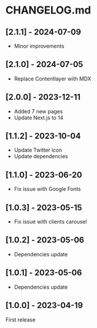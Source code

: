 # CHANGELOG.md

## [2.1.1] - 2024-07-09

- Minor improvements

## [2.1.0] - 2024-07-05

- Replace Contentlayer with MDX

## [2.0.0] - 2023-12-11

- Added 7 new pages
- Update Next.js to 14

## [1.1.2] - 2023-10-04

- Update Twitter icon
- Update dependencies

## [1.1.0] - 2023-06-20

- Fix issue with Google Fonts

## [1.0.3] - 2023-05-15

- Fix issue with clients carousel

## [1.0.2] - 2023-05-06

- Dependencies update

## [1.0.1] - 2023-05-06

- Dependencies update

## [1.0.0] - 2023-04-19

First release
